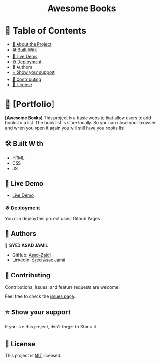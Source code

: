 <a name="readme-top"></a>


<div align="center">
<h1><b>Awesome Books</b></h1>

</div>

<!-- TABLE OF CONTENTS -->

# 📗 Table of Contents

- [📖 About the Project](#about-project)
- [🛠 Built With](#built-with)
- [🚀 Live Demo](#live-demo)
- [⚙️ Deployment](#deployment)
- [👥 Authors](#authors)
- [⭐️ Show your support](#support)
- [🤝 Contributing](#contributing)
- [📝 License](#license)

<!-- PROJECT DESCRIPTION -->

# 📖 [Portfolio] <a name="Awesome Books"></a>


**[Awesome Books]**
    This project is a basic website that allow users to add books to a list. The book list is store locally. So you can close your browser and when you open it again you will still have you books list.


## 🛠 Built With <a name="built-with"></a>

- HTML
- CSS
- JS


## 🚀 Live Demo <a name="live-demo"></a>


- [Live Demo](https://asad-zaidi.github.io/Awesome-Books/)




### ⚙️ Deployment

You can deploy this project using Github Pages




## 👥 Authors <a name="authors"></a>


👤 **SYED ASAD JAMIL**

- GitHub: [Asad-Zaidi](https://github.com/Asad-Zaidi)
- LinkedIn: [Syed Asad Jamil](https://www.linkedin.com/in/syed-asad-jamil-41a669261/?lipi=urn%3Ali%3Apage%3Ad_flagship3_feed%3B180xZ18hRKuPH1pulTjiSg%3D%3D)


## 🤝 Contributing <a name="contributing"></a>

Contributions, issues, and feature requests are welcome!

Feel free to check the [issues page](../../issues/).


<!-- SUPPORT -->

## ⭐️ Show your support <a name="support"></a>


If you like this project, don't forget to Star ⭐️ it.


<!-- ACKNOWLEDGEMENTS -->


## 📝 License <a name="license"></a>

This project is [MIT](./LICENSE) licensed.

